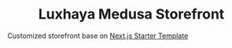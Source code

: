 <h1 align="center">
  Luxhaya Medusa Storefront
</h1>

Customized storefront base on [Next.js Starter Template](https://medusajs.com/nextjs-commerce/)